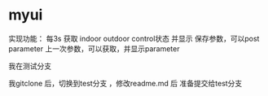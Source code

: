 ﻿# myui
实现功能：
每3s 获取 indoor outdoor control状态 并显示
保存参数，可以post parameter
上一次参数，可以获取，并显示parameter

我在测试分支

我gitclone 后，切换到test分支 ，修改readme.md 后 准备提交给test分支